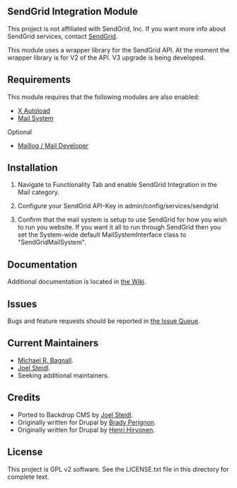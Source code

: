 SendGrid Integration Module
---------------------------

This project is not affiliated with SendGrid, Inc. If you want more info about
SendGrid services, contact [SendGrid](https://sendgrid.com).

This module uses a wrapper library for the SendGrid API. At the moment the
wrapper library is for V2 of the API. V3 upgrade is being developed.

Requirements
------------

This module requires that the following modules are also enabled:

* [X Autoload](https://backdropcms.org/project/xautoload)
* [Mail System](https://backdropcms.org/project/mailsystem)

Optional

 * [Maillog / Mail Developer](https://backdropcms.org/project/maillog)

Installation
------------

1. Navigate to Functionality Tab and enable SendGrid Integration in the Mail category.

2. Configure your SendGrid API-Key in admin/config/services/sendgrid

3. Confirm that the mail system is setup to use SendGrid for how you wish to run
   you website. If you want it all to run through SendGrid then you set the
   System-wide default MailSystemInterface class to "SendGridMailSystem".

Documentation
------------

Additional documentation is located in [the Wiki](https://github.com/backdrop-contrib/sendgrid_integration/wiki).

Issues
------

Bugs and feature requests should be reported in [the Issue Queue](https://github.com/backdrop-contrib/sendgrid_integration/issues).

Current Maintainers
-------------------

- [Michael R. Bagnall](https://github.com/ElusiveMind).
- [Joel Steidl](https://github.com/joelsteidl).
- Seeking additional maintainers.

Credits
-------

- Ported to Backdrop CMS by [Joel Steidl](https://github.com/joelsteidl).
- Originally written for Drupal by
  [Brady Perignon](https://www.drupal.org/u/perignon).
- Originally written for Drupal by
  [Henri Hirvonen](https://www.drupal.org/u/exlin).

License
-------

This project is GPL v2 software.
See the LICENSE.txt file in this directory for complete text.
